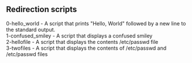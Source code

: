 ## Redirection scripts

0-hello_world - A script that prints "Hello, World" followed by a new line to the standard output.  
1-confused_smiley - A script that displays a confused smiley  
2-hellofile - A script that displays the contents /etc/passwd file  
3-twofiles - A script that displays the contents of /etc/passwd and /etc/passwd files  
